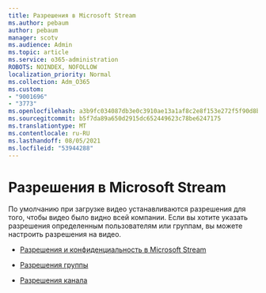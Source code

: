 ```yaml
---
title: Разрешения в Microsoft Stream
ms.author: pebaum
author: pebaum
manager: scotv
ms.audience: Admin
ms.topic: article
ms.service: o365-administration
ROBOTS: NOINDEX, NOFOLLOW
localization_priority: Normal
ms.collection: Adm_O365
ms.custom:
- "9001696"
- "3773"
ms.openlocfilehash: a3b9fc034087db3e0c3910ae13a1af8c2e8f153e272f5f90d8b2efcc6afb8dbe
ms.sourcegitcommit: b5f7da89a650d2915dc652449623c78be6247175
ms.translationtype: MT
ms.contentlocale: ru-RU
ms.lasthandoff: 08/05/2021
ms.locfileid: "53944288"
---
```

# <a name="permissions-in-microsoft-stream"></a>Разрешения в Microsoft Stream

По умолчанию при загрузке видео устанавливаются разрешения для того, чтобы видео было видно всей компании. Если вы хотите указать разрешения определенным пользователям или группам, вы можете настроить разрешения на видео.

- [Разрешения и конфиденциальность в Microsoft Stream](https://docs.microsoft.com/stream/portal-permissions)

- [Разрешения группы](https://docs.microsoft.com/stream/portal-permissions#group-permissions)

- [Разрешения канала](https://docs.microsoft.com/stream/portal-permissions#channel-permissions)